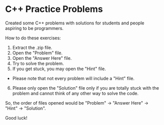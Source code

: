 # C++ Practice Problems
Created some C++ problems with solutions for students and people aspiring to be programmers.

How to do these exercises:
1. Extract the .zip file.
2. Open the "Problem" file.
3. Open the "Answer Here" file.
4. Try to solve the problem.
5. If you get stuck, you may open the "Hint" file.
* Please note that not every problem will include a "Hint" file. 
6. Please only open the "Solution" file only if you are totally stuck with the problem and cannot think of any other way to solve the code.

So, the order of files opened would be "Problem" -> "Answer Here" -> "Hint" -> "Solution".

Good luck! 



